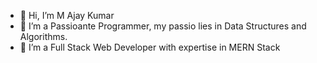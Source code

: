 - 👋 Hi, I’m M Ajay Kumar
- 👀 I’m a Passioante Programmer, my passio lies in Data Structures and Algorithms.
- 🌱 I’m a Full Stack Web Developer with expertise in MERN Stack

<!---
Ajay5847/Ajay5847 is a ✨ special ✨ repository because its `README.md` (this file) appears on your GitHub profile.
You can click the Preview link to take a look at your changes.
--->
